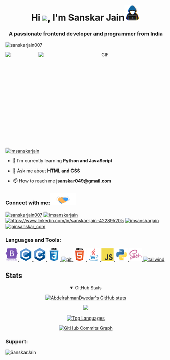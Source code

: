
<h1 align="center">Hi <img src="https://github.com/TheDudeThatCode/TheDudeThatCode/blob/master/Assets/Hi.gif" width="29">, I'm Sanskar Jain<picture><img src = "https://github.com/0xAbdulKhalid/0xAbdulKhalid/raw/main/assets/mdImages/about_me.gif" width = 50px></picture></h1>
<h3 align="center">A passionate frontend developer and programmer from India</h3>

<p align="left"> <img src="https://komarev.com/ghpvc/?username=SanskarJain007&label=Profile%20views&color=0d149e&style=flat" alt="sanskarjain007" /> </p>
<a target="_blank" align="center">
  <img align="right" top="500" height="300" width="400" alt="GIF" src="https://media.giphy.com/media/SWoSkN6DxTszqIKEqv/giphy.gif">
</a>
<img src="https://hits.seeyoufarm.com/api/count/incr/badge.svg?url=https%3A%2F%2Fgithub.com%2F{SanskarJain007}1212%2Fhit-counter"/>

<p align="left"> <a href="https://twitter.com/imsanskarjain" target="blank"><img src="https://img.shields.io/twitter/follow/imsanskarjain?logo=twitter&style=for-the-badge" alt="imsanskarjain" /></a> </p>

- 🌱 I’m currently learning **Python and JavaScript**

- 💬 Ask me about **HTML and CSS**

- 📫 How to reach me **jsanskar049@gmail.com**

<h3 align="left">Connect with me:<img src="https://github.com/0xAbdulKhalid/0xAbdulKhalid/raw/main/assets/mdImages/handshake.gif" width ="80"></h3>
<p align="left">
<a href="https://codepen.io/sanskarjain007" target="blank"><img align="center" src="https://raw.githubusercontent.com/rahuldkjain/github-profile-readme-generator/master/src/images/icons/Social/codepen.svg" alt="sanskarjain007" height="30" width="40" /></a>
<a href="https://twitter.com/imsanskarjain" target="blank"><img align="center" src="https://raw.githubusercontent.com/rahuldkjain/github-profile-readme-generator/master/src/images/icons/Social/twitter.svg" alt="imsanskarjain" height="30" width="40" /></a>
<a href="https://linkedin.com/in/https://www.linkedin.com/in/sanskar-jain-422895205" target="blank"><img align="center" src="https://raw.githubusercontent.com/rahuldkjain/github-profile-readme-generator/master/src/images/icons/Social/linked-in-alt.svg" alt="https://www.linkedin.com/in/sanskar-jain-422895205" height="30" width="40" /></a>
<a href="https://instagram.com/imsanskarjain" target="blank"><img align="center" src="https://raw.githubusercontent.com/rahuldkjain/github-profile-readme-generator/master/src/images/icons/Social/instagram.svg" alt="imsanskarjain" height="30" width="40" /></a>
<a href="https://www.hackerrank.com/jainsanskar_com" target="blank"><img align="center" src="https://raw.githubusercontent.com/rahuldkjain/github-profile-readme-generator/master/src/images/icons/Social/hackerrank.svg" alt="jainsanskar_com" height="30" width="40" /></a>
</p>

<h3 align="left">Languages and Tools:</h3>
<p align="left"> <a href="https://getbootstrap.com" target="_blank" rel="noreferrer"> <img src="https://raw.githubusercontent.com/devicons/devicon/master/icons/bootstrap/bootstrap-plain-wordmark.svg" alt="bootstrap" width="40" height="40"/> </a> <a href="https://www.cprogramming.com/" target="_blank" rel="noreferrer"> <img src="https://raw.githubusercontent.com/devicons/devicon/master/icons/c/c-original.svg" alt="c" width="40" height="40"/> </a> <a href="https://www.w3schools.com/cpp/" target="_blank" rel="noreferrer"> <img src="https://raw.githubusercontent.com/devicons/devicon/master/icons/cplusplus/cplusplus-original.svg" alt="cplusplus" width="40" height="40"/> </a> <a href="https://www.w3schools.com/css/" target="_blank" rel="noreferrer"> <img src="https://raw.githubusercontent.com/devicons/devicon/master/icons/css3/css3-original-wordmark.svg" alt="css3" width="40" height="40"/> </a> <a href="https://git-scm.com/" target="_blank" rel="noreferrer"> <img src="https://www.vectorlogo.zone/logos/git-scm/git-scm-icon.svg" alt="git" width="40" height="40"/> </a> <a href="https://www.w3.org/html/" target="_blank" rel="noreferrer"> <img src="https://raw.githubusercontent.com/devicons/devicon/master/icons/html5/html5-original-wordmark.svg" alt="html5" width="40" height="40"/> </a> <a href="https://www.java.com" target="_blank" rel="noreferrer"> <img src="https://raw.githubusercontent.com/devicons/devicon/master/icons/java/java-original.svg" alt="java" width="40" height="40"/> </a> <a href="https://developer.mozilla.org/en-US/docs/Web/JavaScript" target="_blank" rel="noreferrer"> <img src="https://raw.githubusercontent.com/devicons/devicon/master/icons/javascript/javascript-original.svg" alt="javascript" width="40" height="40"/> </a> <a href="https://www.python.org" target="_blank" rel="noreferrer"> <img src="https://raw.githubusercontent.com/devicons/devicon/master/icons/python/python-original.svg" alt="python" width="40" height="40"/> </a> <a href="https://sass-lang.com" target="_blank" rel="noreferrer"> <img src="https://raw.githubusercontent.com/devicons/devicon/master/icons/sass/sass-original.svg" alt="sass" width="40" height="40"/> </a> <a href="https://tailwindcss.com/" target="_blank" rel="noreferrer"> <img src="https://www.vectorlogo.zone/logos/tailwindcss/tailwindcss-icon.svg" alt="tailwind" width="40" height="40"/> </a> </p>


## Stats
<details open align="center">
<summary>GitHub Stats</summary>

<a href="http://www.github.com/SanskarJain007"><img src="https://github-readme-stats.vercel.app/api?username=SanskarJain007&show_icons=true&hide=&count_private=true&title_color=3382ed&text_color=ffffff&icon_color=3382ed&bg_color=1c1917&hide_border=true&show_icons=true" alt="AbdelrahmanDwedar's GitHub stats" /></a>

<a href="http://www.github.com/SanskarJain007"><img src="https://github-readme-streak-stats.herokuapp.com/?user=SanskarJain007&stroke=ffffff&background=1c1917&ring=3382ed&fire=3382ed&currStreakNum=ffffff&currStreakLabel=3382ed&sideNums=ffffff&sideLabels=ffffff&dates=ffffff&hide_border=true" /></a>

<a href="https://github.com/SanskarJain007" align="left"><img src="https://github-readme-stats.vercel.app/api/top-langs/?username=SanskarJain007&langs_count=10&title_color=3382ed&text_color=68e813&icon_color=3382ed&bg_color=1c1917&hide_border=true&locale=en&custom_title=Top%20%Languages" alt="Top Languages" /></a>

<a href="http://www.github.com/SanskarJain007"><img src="https://activity-graph.herokuapp.com/graph?username=SanskarJain007&bg_color=1c1917&color=ffffff&line=0891b2&point=ffffff&area_color=1c1917&area=true&hide_border=true&custom_title=GitHub%20Commits%20Graph" alt="GitHub Commits Graph" /></a>

</details>
<h3 align="left">Support:</h3>
<p><a href="https://www.buymeacoffee.com/SanskarJain"> <img align="left" src="https://cdn.buymeacoffee.com/buttons/v2/default-yellow.png" height="50" width="210" alt="SanskarJain" /></a></p><br><br>

